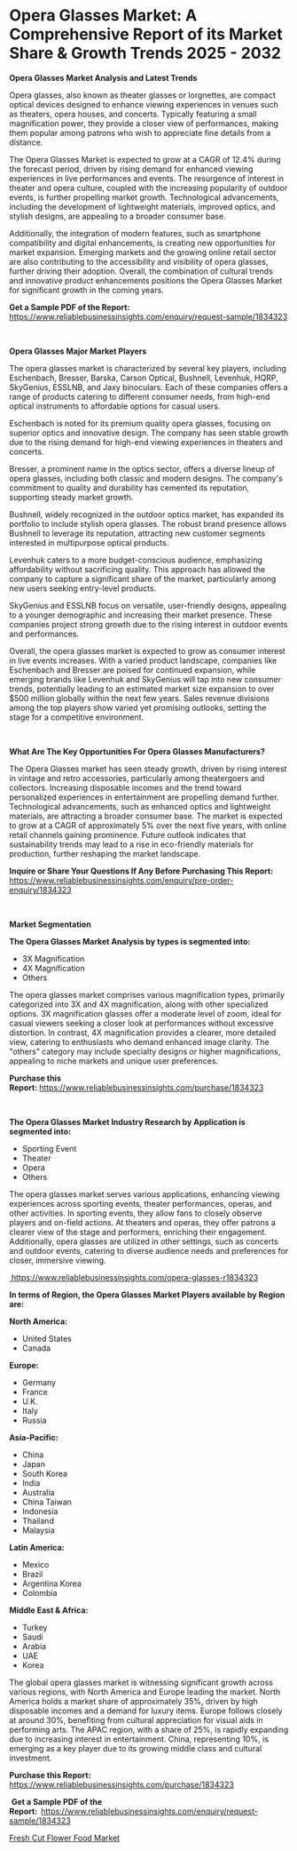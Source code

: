 <p><h1>Opera Glasses Market: A Comprehensive Report of its Market Share & Growth Trends 2025 - 2032</h1></p><p><strong>Opera Glasses Market Analysis and Latest Trends</strong></p>
<p><p>Opera glasses, also known as theater glasses or lorgnettes, are compact optical devices designed to enhance viewing experiences in venues such as theaters, opera houses, and concerts. Typically featuring a small magnification power, they provide a closer view of performances, making them popular among patrons who wish to appreciate fine details from a distance.</p><p>The Opera Glasses Market is expected to grow at a CAGR of 12.4% during the forecast period, driven by rising demand for enhanced viewing experiences in live performances and events. The resurgence of interest in theater and opera culture, coupled with the increasing popularity of outdoor events, is further propelling market growth. Technological advancements, including the development of lightweight materials, improved optics, and stylish designs, are appealing to a broader consumer base. </p><p>Additionally, the integration of modern features, such as smartphone compatibility and digital enhancements, is creating new opportunities for market expansion. Emerging markets and the growing online retail sector are also contributing to the accessibility and visibility of opera glasses, further driving their adoption. Overall, the combination of cultural trends and innovative product enhancements positions the Opera Glasses Market for significant growth in the coming years.</p></p>
<p><strong>Get a Sample PDF of the Report:&nbsp;</strong> <a href="https://www.reliablebusinessinsights.com/enquiry/request-sample/1834323?utm_campaign=2239&utm_medium=2&utm_source=Github&utm_content=ia&utm_term=05042025&utm_id=opera-glasses">https://www.reliablebusinessinsights.com/enquiry/request-sample/1834323</a></p>
<p>&nbsp;</p>
<p><strong>Opera Glasses Major Market Players</strong></p>
<p><p>The opera glasses market is characterized by several key players, including Eschenbach, Bresser, Barska, Carson Optical, Bushnell, Levenhuk, HQRP, SkyGenius, ESSLNB, and Jaxy binoculars. Each of these companies offers a range of products catering to different consumer needs, from high-end optical instruments to affordable options for casual users.</p><p>Eschenbach is noted for its premium quality opera glasses, focusing on superior optics and innovative design. The company has seen stable growth due to the rising demand for high-end viewing experiences in theaters and concerts. </p><p>Bresser, a prominent name in the optics sector, offers a diverse lineup of opera glasses, including both classic and modern designs. The company's commitment to quality and durability has cemented its reputation, supporting steady market growth.</p><p>Bushnell, widely recognized in the outdoor optics market, has expanded its portfolio to include stylish opera glasses. The robust brand presence allows Bushnell to leverage its reputation, attracting new customer segments interested in multipurpose optical products.</p><p>Levenhuk caters to a more budget-conscious audience, emphasizing affordability without sacrificing quality. This approach has allowed the company to capture a significant share of the market, particularly among new users seeking entry-level products.</p><p>SkyGenius and ESSLNB focus on versatile, user-friendly designs, appealing to a younger demographic and increasing their market presence. These companies project strong growth due to the rising interest in outdoor events and performances.</p><p>Overall, the opera glasses market is expected to grow as consumer interest in live events increases. With a varied product landscape, companies like Eschenbach and Bresser are poised for continued expansion, while emerging brands like Levenhuk and SkyGenius will tap into new consumer trends, potentially leading to an estimated market size expansion to over $500 million globally within the next few years. Sales revenue divisions among the top players show varied yet promising outlooks, setting the stage for a competitive environment.</p></p>
<p>&nbsp;</p>
<p><strong>What Are The Key Opportunities For Opera Glasses Manufacturers?</strong></p>
<p><p>The Opera Glasses market has seen steady growth, driven by rising interest in vintage and retro accessories, particularly among theatergoers and collectors. Increasing disposable incomes and the trend toward personalized experiences in entertainment are propelling demand further. Technological advancements, such as enhanced optics and lightweight materials, are attracting a broader consumer base. The market is expected to grow at a CAGR of approximately 5% over the next five years, with online retail channels gaining prominence. Future outlook indicates that sustainability trends may lead to a rise in eco-friendly materials for production, further reshaping the market landscape.</p></p>
<p><strong>Inquire or Share Your Questions If Any Before Purchasing This Report:</strong> <a href="https://www.reliablebusinessinsights.com/enquiry/pre-order-enquiry/1834323?utm_campaign=2239&utm_medium=2&utm_source=Github&utm_content=ia&utm_term=05042025&utm_id=opera-glasses">https://www.reliablebusinessinsights.com/enquiry/pre-order-enquiry/1834323</a></p>
<p>&nbsp;</p>
<p><strong>Market Segmentation</strong></p>
<p><strong>The Opera Glasses Market Analysis by types is segmented into:</strong></p>
<p><ul><li>3X Magnification</li><li>4X Magnification</li><li>Others</li></ul></p>
<p><p>The opera glasses market comprises various magnification types, primarily categorized into 3X and 4X magnification, along with other specialized options. 3X magnification glasses offer a moderate level of zoom, ideal for casual viewers seeking a closer look at performances without excessive distortion. In contrast, 4X magnification provides a clearer, more detailed view, catering to enthusiasts who demand enhanced image clarity. The "others" category may include specialty designs or higher magnifications, appealing to niche markets and unique user preferences.</p></p>
<p><strong>Purchase this Report:&nbsp;</strong><a href="https://www.reliablebusinessinsights.com/purchase/1834323?utm_campaign=2239&utm_medium=2&utm_source=Github&utm_content=ia&utm_term=05042025&utm_id=opera-glasses">https://www.reliablebusinessinsights.com/purchase/1834323</a></p>
<p>&nbsp;</p>
<p><strong>The Opera Glasses Market Industry Research by Application is segmented into:</strong></p>
<p><ul><li>Sporting Event</li><li>Theater</li><li>Opera</li><li>Others</li></ul></p>
<p><p>The opera glasses market serves various applications, enhancing viewing experiences across sporting events, theater performances, operas, and other activities. In sporting events, they allow fans to closely observe players and on-field actions. At theaters and operas, they offer patrons a clearer view of the stage and performers, enriching their engagement. Additionally, opera glasses are utilized in other settings, such as concerts and outdoor events, catering to diverse audience needs and preferences for closer, immersive viewing.</p></p>
<p><a href="https://www.reliablebusinessinsights.com/opera-glasses-r1834323?utm_campaign=2239&utm_medium=2&utm_source=Github&utm_content=ia&utm_term=05042025&utm_id=opera-glasses">&nbsp;https://www.reliablebusinessinsights.com/opera-glasses-r1834323</a></p>
<p><strong>In terms of Region, the Opera Glasses Market Players available by Region are:</strong></p>
<p>
    <p> <strong> North America: </strong>
        <ul>
            <li>United States</li>
            <li>Canada</li>
        </ul>
        </p> 
    <p> <strong> Europe: </strong>
        <ul>
            <li>Germany</li>
            <li>France</li>
            <li>U.K.</li>
            <li>Italy</li>
            <li>Russia</li>
        </ul>
        </p> 
    <p> <strong> Asia-Pacific: </strong>
        <ul>
            <li>China</li>
            <li>Japan</li>
            <li>South Korea</li>
            <li>India</li>
            <li>Australia</li>
            <li>China Taiwan</li>
            <li>Indonesia</li>
            <li>Thailand</li>
            <li>Malaysia</li>
        </ul>
        </p> 
    <p> <strong> Latin America: </strong>
        <ul>
            <li>Mexico</li>
            <li>Brazil</li>
            <li>Argentina Korea</li>
            <li>Colombia</li>
        </ul>
        </p> 
    <p> <strong> Middle East & Africa: </strong>
        <ul>
            <li>Turkey</li>
            <li>Saudi</li>
            <li>Arabia</li>
            <li>UAE</li>
            <li>Korea</li>
        </ul>
    </p>
    </p>
<p><p>The global opera glasses market is witnessing significant growth across various regions, with North America and Europe leading the market. North America holds a market share of approximately 35%, driven by high disposable incomes and a demand for luxury items. Europe follows closely at around 30%, benefiting from cultural appreciation for visual aids in performing arts. The APAC region, with a share of 25%, is rapidly expanding due to increasing interest in entertainment. China, representing 10%, is emerging as a key player due to its growing middle class and cultural investment.</p></p>
<p><strong>Purchase this Report: </strong><a href="https://www.reliablebusinessinsights.com/purchase/1834323?utm_campaign=2239&utm_medium=2&utm_source=Github&utm_content=ia&utm_term=05042025&utm_id=opera-glasses">https://www.reliablebusinessinsights.com/purchase/1834323</a></p>
<p>&nbsp;<strong>Get a Sample PDF of the Report:&nbsp;&nbsp;</strong><a href="https://www.reliablebusinessinsights.com/enquiry/request-sample/1834323?utm_campaign=2239&utm_medium=2&utm_source=Github&utm_content=ia&utm_term=05042025&utm_id=opera-glasses">https://www.reliablebusinessinsights.com/enquiry/request-sample/1834323</a></p>
<p><strong></strong></p>
<p><p><a href="https://github.com/JubayerMia832/Market-Research-Report-List-2/blob/main/fresh-cut-flower-food-market.md?utm_campaign=2239&utm_medium=2&utm_source=Github&utm_content=ia&utm_term=05042025&utm_id=opera-glasses">Fresh Cut Flower Food Market</a></p></p>